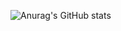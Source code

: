 ![Anurag's GitHub stats](https://github-readme-stats.vercel.app/api?username=hikaru-0602&show_icons=true&theme=radical)


